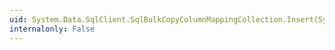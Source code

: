 ```yaml
---
uid: System.Data.SqlClient.SqlBulkCopyColumnMappingCollection.Insert(System.Int32,System.Data.SqlClient.SqlBulkCopyColumnMapping)
internalonly: False
---
```

